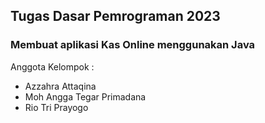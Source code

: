 ## Tugas Dasar Pemrograman 2023

### Membuat aplikasi Kas Online menggunakan Java

Anggota Kelompok :
- Azzahra Attaqina
- Moh Angga Tegar Primadana
- Rio Tri Prayogo